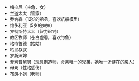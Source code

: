 - 梅拉尼（主角，女）
- 兰道太太（管家）
- 乔纳森（12岁的弟弟，喜欢航船模型）
- 维多利亚（5岁的妹妹）
- 罗彻斯特太太（智力迟钝）
- 教区牧师（苍白虚弱，喜欢钓鱼）
- 格特鲁德（姑姑）
- 哈⾥叔叔
- 罗斯婶婶
- 菲利普舅舅（玩具制造师，⺟亲唯⼀的兄弟，她唯⼀还健在的亲⼈）
- 母亲（性格感伤）
- 布朗⼩姐（老师）
